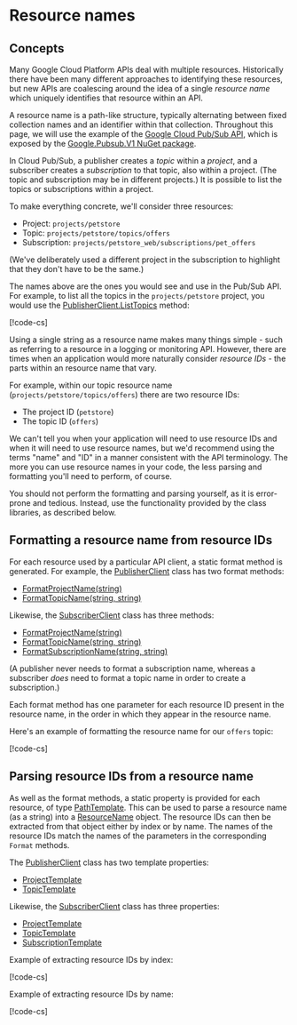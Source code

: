 # Resource names

## Concepts

Many Google Cloud Platform APIs deal with multiple resources. Historically there
have been many different approaches to identifying these resources, but new APIs
are coalescing around the idea of a single *resource name* which uniquely identifies
that resource within an API.

A resource name is a path-like structure, typically alternating between fixed collection
names and an identifier within that collection. Throughout this page, we will use
the example of the [Google Cloud Pub/Sub API](https://cloud.google.com/pubsub/overview),
which is exposed by the [Google.Pubsub.V1 NuGet package](https://www.nuget.org/packages/Google.Pubsub.V1).

In Cloud Pub/Sub, a publisher creates a *topic* within a *project*, and a subscriber creates
a *subscription* to that topic, also within a project. (The topic and subscription may be in different projects.)
It is possible to list the topics or subscriptions within a project.

To make everything concrete, we'll consider three resources:

- Project: `projects/petstore`
- Topic: `projects/petstore/topics/offers`
- Subscription: `projects/petstore_web/subscriptions/pet_offers`

(We've deliberately used a different project in the subscription to highlight that they don't have to be the same.)

The names above are the ones you would see and use in the Pub/Sub API. For example, to list all the topics
in the `projects/petstore` project, you would use the [PublisherClient.ListTopics](../obj/api/Google.Pubsub.V1.PublisherClient.yml#Google_Pubsub_V1_PublisherClient_ListTopics_System_String_System_String_System_Nullable_System_Int32__Google_Api_Gax_CallSettings_) method:

[!code-cs[](../obj/snippets/Google.Pubsub.V1.ResourceNameDoc.txt#ListTopics)]

Using a single string as a resource name makes many things simple - such as referring to a resource in a logging or monitoring API.
However, there are times when an application would more naturally consider *resource IDs* - the parts within an resource name that vary.

For example, within our topic resource name (`projects/petstore/topics/offers`) there are two resource IDs:

- The project ID (`petstore`)
- The topic ID (`offers`)

We can't tell you when your application will need to use resource IDs and when it will need to use resource names, but we'd recommend
using the terms "name" and "ID" in a manner consistent with the API terminology. The more you can use resource names in your code, the
less parsing and formatting you'll need to perform, of course.

You should not perform the formatting and parsing yourself, as it is error-prone and tedious. Instead, use the functionality
provided by the class libraries, as described below.

## Formatting a resource name from resource IDs

For each resource used by a particular API client, a static format method is generated. For example, the [PublisherClient](../obj/api/Google.Pubsub.V1.PublisherClient.yml) class has two format methods:

- [FormatProjectName(string)](../obj/api/Google.Pubsub.V1.PublisherClient.yml#Google_Pubsub_V1_PublisherClient_FormatProjectName_System_String_)
- [FormatTopicName(string, string)](../obj/api/Google.Pubsub.V1.PublisherClient.yml#Google_Pubsub_V1_PublisherClient_FormatTopicName_System_String_System_String_)

Likewise, the [SubscriberClient](../obj/api/Google.Pubsub.V1.SubscriberClient.yml) class has three methods:
- [FormatProjectName(string)](../obj/api/Google.Pubsub.V1.SubscriberClient.yml#Google_Pubsub_V1_SubscriberClient_FormatProjectName_System_String_)
- [FormatTopicName(string, string)](../obj/api/Google.Pubsub.V1.SubscriberClient.yml#Google_Pubsub_V1_SubscriberClient_FormatTopicName_System_String_System_String_)
- [FormatSubscriptionName(string, string)](../obj/api/Google.Pubsub.V1.SubscriberClient.yml#Google_Pubsub_V1_SubscriberClient_FormatSubscriptionName_System_String_System_String_)

(A publisher never needs to format a subscription name, whereas a subscriber *does* need to format a topic name in order to
create a subscription.)

Each format method has one parameter for each resource ID present in the resource name, in the order in which they appear in the resource name.

Here's an example of formatting the resource name for our `offers` topic:

[!code-cs[](../obj/snippets/Google.Pubsub.V1.ResourceNameDoc.txt#FormatResourceName)]

## Parsing resource IDs from a resource name

As well as the format methods, a static property is provided for each resource, of type
[PathTemplate](../obj/api/Google.Api.Gax.PathTemplate.yml). This can be used to parse a resource name (as a string)
into a [ResourceName](../obj/api/Google.Api.Gax.ResourceName.yml) object. The resource IDs can then be extracted from
that object either by index or by name. The names of the resource IDs match the names of the parameters in the corresponding
`Format` methods.

The [PublisherClient](../obj/api/Google.Pubsub.V1.PublisherClient.yml) class has two template properties:

- [ProjectTemplate](../obj/api/Google.Pubsub.V1.PublisherClient.yml#Google_Pubsub_V1_PublisherClient_ProjectTemplate)
- [TopicTemplate](../obj/api/Google.Pubsub.V1.PublisherClient.yml#Google_Pubsub_V1_PublisherClient_TopicTemplate)

Likewise, the [SubscriberClient](../obj/api/Google.Pubsub.V1.SubscriberClient.yml) class has three properties:
- [ProjectTemplate](../obj/api/Google.Pubsub.V1.SubscriberClient.yml#Google_Pubsub_V1_SubscriberClient_ProjectTemplate)
- [TopicTemplate](../obj/api/Google.Pubsub.V1.SubscriberClient.yml#Google_Pubsub_V1_SubscriberClient_TopicTemplate)
- [SubscriptionTemplate](../obj/api/Google.Pubsub.V1.SubscriberClient.yml#Google_Pubsub_V1_SubscriberClient_SubscriptionTemplate)

Example of extracting resource IDs by index:

[!code-cs[](../obj/snippets/Google.Pubsub.V1.ResourceNameDoc.txt#ParseResourceName_Index)]

Example of extracting resource IDs by name:

[!code-cs[](../obj/snippets/Google.Pubsub.V1.ResourceNameDoc.txt#ParseResourceName_Name)]
